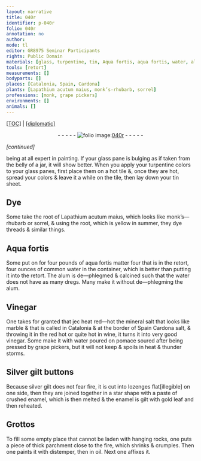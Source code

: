 ```yaml
---
layout: narrative
title: 040r
identifier: p-040r
folio: 040r
annotation: no
author:
mode: tl
editor: GR8975 Seminar Participants
rights: Public Domain
materials: [glass, turpentine, tin, Aqua fortis, aqua fortis, water, alum, Vinegar, mineral salt, marble, Cardona salt, wine, vinegar, Silver gilt, silver gilt, enamel, gold, parchment, oil]
tools: [retort]
measurements: []
bodyparts: []
places: [Catalonia, Spain, Cardona]
plants: [Lapathium acutum maius, monk’s-rhubarb, sorrel]
professions: [monk, grape pickers]
environments: []
animals: []
---
```


<p><a href="{{ site.baseurl }}/translation/" target="_blank">[TOC]</a> | <a href="{{ site.baseurl }}/texts/p-040r_tc/">[diplomatic]</a></p><div class="folio" align="center">- - - - - <a href="http://gallica.bnf.fr/ark:/12148/btv1b10500001g/f85.image" target="_blank"><img src="https://cu-mkp.github.io/2017-workshop-edition/assets/photo-icon.png" alt="folio image: " style="display:inline-block; margin-bottom:-3px;"/>040r</a> - - - - - </div>  
 
*[continued]*
  
being at all expert in painting. If your <span class="m">glass</span> pane is bulging as if taken from the belly of a jar, it will show better. When you apply your <span class="m">turpentine</span> colors to your <span class="m">glass</span> panes, first place them on a hot tile &, once they are hot, spread your colors & leave it a while on the tile, then lay down your <span class="m">tin</span> sheet.
 
 
  

## Dye

 
Some take the root of <span class="pa">Lapathium acutum maius</span>, which looks like <span class="pa"><span class="pro">monk</span>’s—rhubarb</span> or <span class="pa">sorrel</span>, & using the root, which is yellow in summer, they dye threads & similar things.
 
 
  

## <span class="m">Aqua fortis</span>

 
Some put <span class="del">on</span> for four pounds of <span class="m">aqua fortis</span> matter <span class="del">four</span> that is in the <span class="tl">retort</span>, four ounces of common <span class="m">water</span> in the container, which is better than putting it into the <span class="tl">retort</span>. The <span class="m">alum</span> is de—phlegmed & calcined such that the <span class="m">water</span> does not have as many dregs. Many make it without de—phlegming the <span class="m">alum</span>.
 
 
  

## <span class="m">Vinegar</span>

 
One takes for granted that <span class="del">jec</span> heat red—hot the <span class="m">mineral salt</span> that looks like <span class="m">marble</span> & that is called in <span class="pl">Catalonia</span> & at the border of <span class="pl">Spain</span> <span class="m"><span class="pl">Cardona</span> salt</span>, & throwing it <span class="del">in the</span> red hot or quite hot in <span class="m">wine</span>, it turns it into very good <span class="m">vinegar</span>. Some make it with <span class="m">water</span> poured on pomace soured after being pressed by <span class="pro">grape pickers</span>, but it will not keep & spoils in heat & thunder storms.
 
 
  

## <span class="m">Silver gilt</span> buttons

 
Because <span class="m">silver gilt</span> does not fear fire, it is cut into lozenges flat<span class="del">[illegible]</span> on one side, then they are joined together in a star shape with a paste of crushed <span class="m">enamel</span>, which is then melted & the <span class="m">enamel</span> is gilt with <span class="m">gold</span> leaf and then reheated.
 
 
  

## Grottos

 
To fill some empty place that cannot be laden with hanging rocks, one puts a piece of thick <span class="m">parchment</span> close to the fire, which shrinks & crumples. Then one paints it with distemper, then in <span class="m">oil</span>. Next one affixes it.
 
